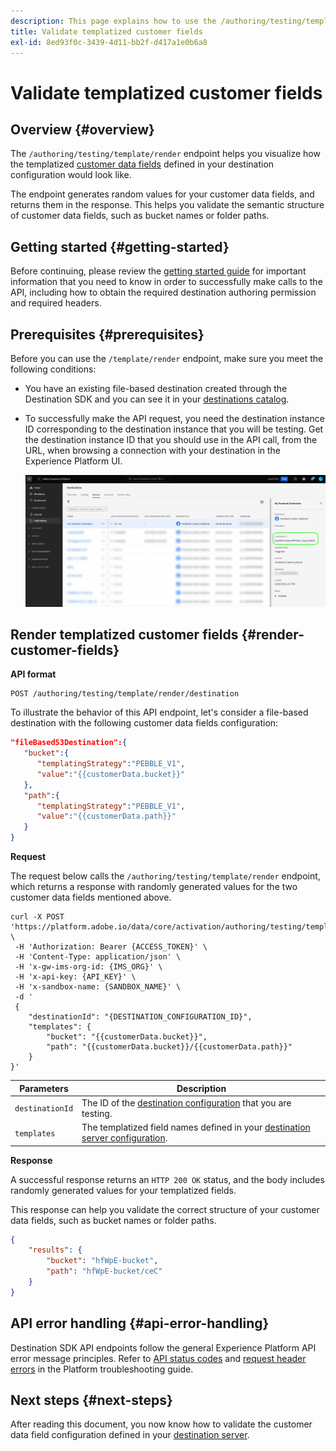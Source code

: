 ```yaml
---
description: This page explains how to use the /authoring/testing/template/render endpoint to visualize how the templatized customer data fields defined in your destination configuration would look like.
title: Validate templatized customer fields
exl-id: 8ed93f0c-3439-4d11-bb2f-d417a1e0b6a8
---
```


# Validate templatized customer fields

## Overview {#overview}

The `/authoring/testing/template/render` endpoint helps you visualize how the templatized [customer data fields](../../functionality/destination-configuration/customer-data-fields.md) defined in your destination configuration would look like.

The endpoint generates random values for your customer data fields, and returns them in the response. This helps you validate the semantic structure of customer data fields, such as bucket names or folder paths.

## Getting started {#getting-started}

Before continuing, please review the [getting started guide](../../getting-started.md) for important information that you need to know in order to successfully make calls to the API, including how to obtain the required destination authoring permission and required headers.

## Prerequisites {#prerequisites}

Before you can use the `/template/render` endpoint, make sure you meet the following conditions:

* You have an existing file-based destination created through the Destination SDK and you can see it in your [destinations catalog](../../../ui/destinations-workspace.md).
* To successfully make the API request, you need the destination instance ID corresponding to the destination instance that you will be testing. Get the destination instance ID that you should use in the API call, from the URL, when browsing a connection with your destination in the Experience Platform UI.

   ![UI image showing how to get destination instance ID from the URL.](../../assets/testing-api/get-destination-instance-id.png)

## Render templatized customer fields {#render-customer-fields}

**API format**

```http
POST /authoring/testing/template/render/destination
```

To illustrate the behavior of this API endpoint, let's consider a file-based destination with the following customer data fields configuration:

```json
"fileBasedS3Destination":{
   "bucket":{
      "templatingStrategy":"PEBBLE_V1",
      "value":"{{customerData.bucket}}"
   },
   "path":{
      "templatingStrategy":"PEBBLE_V1",
      "value":"{{customerData.path}}"
   }
}
```

**Request**

The request below calls the `/authoring/testing/template/render` endpoint, which returns a response with randomly generated values for the two customer data fields mentioned above.

```shell
curl -X POST 'https://platform.adobe.io/data/core/activation/authoring/testing/template/render/destination' \
 -H 'Authorization: Bearer {ACCESS_TOKEN}' \
 -H 'Content-Type: application/json' \
 -H 'x-gw-ims-org-id: {IMS_ORG}' \
 -H 'x-api-key: {API_KEY}' \
 -H 'x-sandbox-name: {SANDBOX_NAME}' \
 -d '
 {
    "destinationId": "{DESTINATION_CONFIGURATION_ID}",
    "templates": {
        "bucket": "{{customerData.bucket}}",
        "path": "{{customerData.bucket}}/{{customerData.path}}"
    }
}'
```

| Parameters | Description |
| -------- | ----------- |
| `destinationId` | The ID of the [destination configuration](../../authoring-api/destination-configuration/retrieve-destination-configuration.md) that you are testing.| 
| `templates`| The templatized field names defined in your [destination server configuration](../../authoring-api/destination-server/create-destination-server.md).|

**Response**

A successful response returns an `HTTP 200 OK` status, and the body includes randomly generated values for your templatized fields.

This response can help you validate the correct structure of your customer data fields, such as bucket names or folder paths.


```json
{
    "results": {
        "bucket": "hfWpE-bucket",
        "path": "hfWpE-bucket/ceC"
    }
}
```

## API error handling {#api-error-handling}

Destination SDK API endpoints follow the general Experience Platform API error message principles. Refer to [API status codes](../../../../landing/troubleshooting.md#api-status-codes) and [request header errors](../../../../landing/troubleshooting.md#request-header-errors) in the Platform troubleshooting guide.

## Next steps {#next-steps}

After reading this document, you now know how to validate the customer data field configuration defined in your [destination server](../../authoring-api/destination-server/create-destination-server.md).
